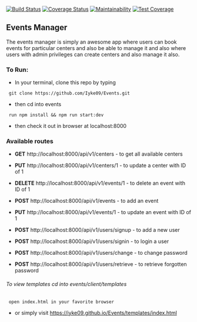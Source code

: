 [![Build Status](https://travis-ci.org/Iyke09/Events.svg?branch=develop)](https://travis-ci.org/Iyke09/Events)
[![Coverage Status](https://coveralls.io/repos/github/Iyke09/Events/badge.svg?branch=develop)](https://coveralls.io/github/Iyke09/Events?branch=develop)
[![Maintainability](https://api.codeclimate.com/v1/badges/671fedc63e899c47bd52/maintainability)](https://codeclimate.com/github/Iyke09/Events/maintainability)
[![Test Coverage](https://api.codeclimate.com/v1/badges/671fedc63e899c47bd52/test_coverage)](https://codeclimate.com/github/Iyke09/Events/test_coverage)

## Events Manager
The events manager is simply an awesome app where users can book events for particular centers and also be able to manage it and also where users with admin privileges can create centers and also manage it also.

### To Run:

- In your terminal, clone this repo by typing
```
 git clone https://github.com/Iyke09/Events.git
```
- then cd into events

```
 run npm install && npm run start:dev
```
- then check it out in browser at localhost:8000

### Available routes

- **GET** http://localhost:8000/api/v1/centers - to get all available centers

- **PUT** http://localhost:8000/api/v1/centers/1 - to update a center with ID of 1

- **DELETE** http://localhost:8000/api/v1/events/1 - to delete an event with ID of 1

- **POST** http://localhost:8000/api/v1/events - to add an event

- **PUT** http://localhost:8000/api/v1/events/1 - to update an event with ID of 1

- **POST** http://localhost:8000/api/v1/users/signup - to add a new user 

- **POST** http://localhost:8000/api/v1/users/signin - to login a user 

- **POST** http://localhost:8000/api/v1/users/change - to change password

- **POST** http://localhost:8000/api/v1/users/retrieve - to retrieve forgotten password 


###### To view templates cd into events/client/templates

```
 open index.html in your favorite browser
```
- or simply visit https://iyke09.github.io/Events/templates/index.html

